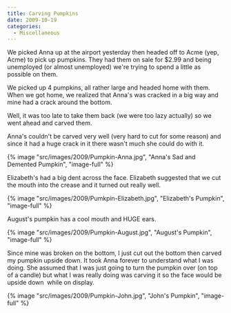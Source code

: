 ```yaml
---
title: Carving Pumpkins
date: 2009-10-19
categories: 
  - Miscellaneous
---
```


We picked Anna up at the airport yesterday then headed off to Acme (yep, Acme) to pick up pumpkins. They had them on sale for $2.99 and being unemployed (or almost unemployed) we're trying to spend a little as possible on them.

We picked up 4 pumpkins, all rather large and headed home with them. When we got home, we realized that Anna's was cracked in a big way and mine had a crack around the bottom.

Well, it was too late to take them back (we were too lazy actually) so we went ahead and carved them.

Anna's couldn't be carved very well (very hard to cut for some reason) and since it had a huge crack in it there wasn't much she could do with it.

{% image "src/images/2009/Pumpkin-Anna.jpg", "Anna's Sad and Demented Pumpkin", "image-full" %}

Elizabeth's had a big dent across the face. Elizabeth suggested that we cut the mouth into the crease and it turned out really well.

{% image "src/images/2009/Pumkpin-Elizabeth.jpg", "Elizabeth's Pumpkin", "image-full" %}

August's pumpkin has a cool mouth and HUGE ears.

{% image "src/images/2009/Pumpkin-August.jpg", "August's Pumpkin", "image-full" %}

Since mine was broken on the bottom, I just cut out the bottom then carved my pumpkin upside down. It took Anna forever to understand what I was doing. She assumed that I was just going to turn the pumpkin over (on top of a candle) but what I was really doing was carving it so the face would be upside down  while on display.

{% image "src/images/2009/Pumpkin-John.jpg", "John's Pumpkin", "image-full" %}
